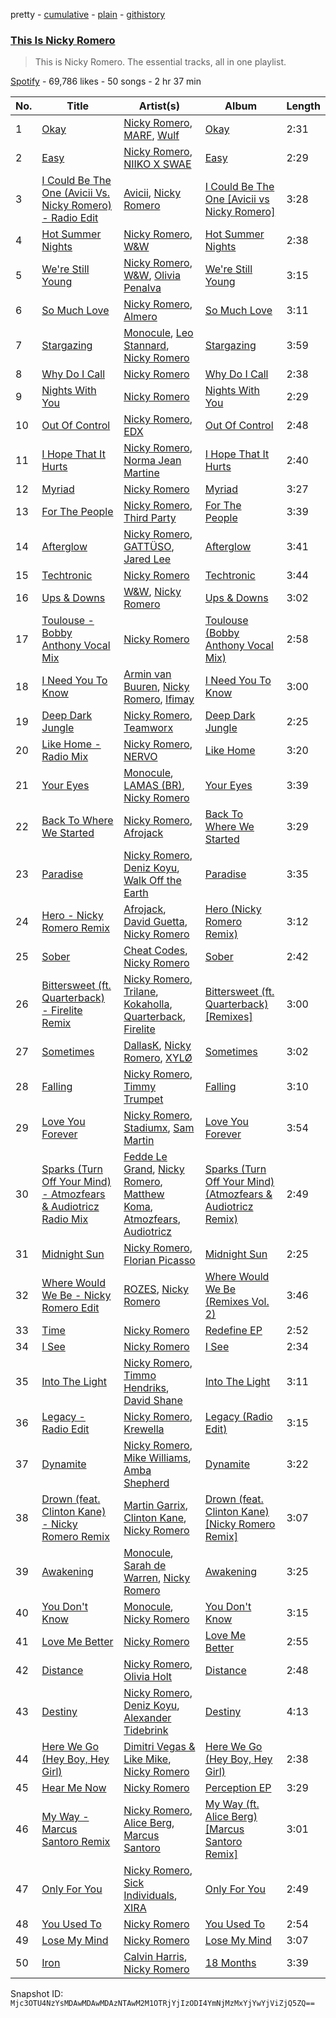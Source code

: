 pretty - [cumulative](/playlists/cumulative/37i9dQZF1DZ06evO3j5vfW.md) - [plain](/playlists/plain/37i9dQZF1DZ06evO3j5vfW) - [githistory](https://github.githistory.xyz/mackorone/spotify-playlist-archive/blob/main/playlists/plain/37i9dQZF1DZ06evO3j5vfW)

### [This Is Nicky Romero](https://open.spotify.com/playlist/37i9dQZF1DZ06evO3j5vfW)

> This is Nicky Romero\. The essential tracks, all in one playlist.

[Spotify](https://open.spotify.com/user/spotify) - 69,786 likes - 50 songs - 2 hr 37 min

| No. | Title | Artist(s) | Album | Length |
|---|---|---|---|---|
| 1 | [Okay](https://open.spotify.com/track/71H8k9qe7DersxR6KyhUnI) | [Nicky Romero](https://open.spotify.com/artist/5ChF3i92IPZHduM7jN3dpg), [MARF](https://open.spotify.com/artist/6y1eDna5tYFgcvKyGhLCy7), [Wulf](https://open.spotify.com/artist/134sCDSe1w2zPnfCG4hT0f) | [Okay](https://open.spotify.com/album/7d5FKzrSPqpKczy9IP5zOE) | 2:31 |
| 2 | [Easy](https://open.spotify.com/track/4VVzgTike7FW8OiUIDN7hk) | [Nicky Romero](https://open.spotify.com/artist/5ChF3i92IPZHduM7jN3dpg), [NIIKO X SWAE](https://open.spotify.com/artist/7ui1kBUIbujvJnIXxDjoWz) | [Easy](https://open.spotify.com/album/3Jkk3mOfUiIcaJboZ77lkp) | 2:29 |
| 3 | [I Could Be The One \(Avicii Vs\. Nicky Romero\) \- Radio Edit](https://open.spotify.com/track/1sh6lL6cmlcwhqZKGiKBua) | [Avicii](https://open.spotify.com/artist/1vCWHaC5f2uS3yhpwWbIA6), [Nicky Romero](https://open.spotify.com/artist/5ChF3i92IPZHduM7jN3dpg) | [I Could Be The One \[Avicii vs Nicky Romero\]](https://open.spotify.com/album/0sOrbRnJcNod63r49kmGVb) | 3:28 |
| 4 | [Hot Summer Nights](https://open.spotify.com/track/5pNXsc6Vu9pY33RN5FoMGc) | [Nicky Romero](https://open.spotify.com/artist/5ChF3i92IPZHduM7jN3dpg), [W&W](https://open.spotify.com/artist/2rTo8KIkBTFjQS7VvaKYQ4) | [Hot Summer Nights](https://open.spotify.com/album/33tjn6gH8k3IbAFzCqGrRQ) | 2:38 |
| 5 | [We're Still Young](https://open.spotify.com/track/0ha2skoePlU0BDDySj8qf2) | [Nicky Romero](https://open.spotify.com/artist/5ChF3i92IPZHduM7jN3dpg), [W&W](https://open.spotify.com/artist/2rTo8KIkBTFjQS7VvaKYQ4), [Olivia Penalva](https://open.spotify.com/artist/6ytGxUYeXamODJwiXuZvjO) | [We're Still Young](https://open.spotify.com/album/2HE7fzpBQHBCY6JXhoVAq0) | 3:15 |
| 6 | [So Much Love](https://open.spotify.com/track/1357S0gcYA0NXIJArUWKTx) | [Nicky Romero](https://open.spotify.com/artist/5ChF3i92IPZHduM7jN3dpg), [Almero](https://open.spotify.com/artist/7q03I7IegvJ063qYJIg4kI) | [So Much Love](https://open.spotify.com/album/7knxt2XRQA2Z6EXxd2jGSw) | 3:11 |
| 7 | [Stargazing](https://open.spotify.com/track/1cVOEbvsf7N9Su4kZXFcYB) | [Monocule](https://open.spotify.com/artist/0SURDCN1DbuW9STmuSHUaR), [Leo Stannard](https://open.spotify.com/artist/37fzXndf2fxVrk7qarhyo0), [Nicky Romero](https://open.spotify.com/artist/5ChF3i92IPZHduM7jN3dpg) | [Stargazing](https://open.spotify.com/album/05nQu4HN54vSMx506ajfrC) | 3:59 |
| 8 | [Why Do I Call](https://open.spotify.com/track/7sRjDSJ5Vp3xC669buQVGi) | [Nicky Romero](https://open.spotify.com/artist/5ChF3i92IPZHduM7jN3dpg) | [Why Do I Call](https://open.spotify.com/album/5eNuYTGzaZ36i04rdcz3bN) | 2:38 |
| 9 | [Nights With You](https://open.spotify.com/track/1Gx6oQEiS4h5e7ltUDN1jc) | [Nicky Romero](https://open.spotify.com/artist/5ChF3i92IPZHduM7jN3dpg) | [Nights With You](https://open.spotify.com/album/1z2gtZ1VigtVV6UVNqQAuq) | 2:29 |
| 10 | [Out Of Control](https://open.spotify.com/track/44fFj5FWWuFseMDEvToXCn) | [Nicky Romero](https://open.spotify.com/artist/5ChF3i92IPZHduM7jN3dpg), [EDX](https://open.spotify.com/artist/7GMot9WvBYqhhJz92vhBp6) | [Out Of Control](https://open.spotify.com/album/3k9PBFjo8FHjGzV2EvsRUk) | 2:48 |
| 11 | [I Hope That It Hurts](https://open.spotify.com/track/7xi3mpdF9tC1SLrbkossDu) | [Nicky Romero](https://open.spotify.com/artist/5ChF3i92IPZHduM7jN3dpg), [Norma Jean Martine](https://open.spotify.com/artist/2fsk4VlJdNF6G8cCMDrrzB) | [I Hope That It Hurts](https://open.spotify.com/album/46qNOQ9GrhScSpo6JStrck) | 2:40 |
| 12 | [Myriad](https://open.spotify.com/track/1bsWsraQlfDz6kk2o0SnDm) | [Nicky Romero](https://open.spotify.com/artist/5ChF3i92IPZHduM7jN3dpg) | [Myriad](https://open.spotify.com/album/4I2XNQakcuBrCmvPb9VSDc) | 3:27 |
| 13 | [For The People](https://open.spotify.com/track/4MvA2osUdPQpDKNwuDjlM8) | [Nicky Romero](https://open.spotify.com/artist/5ChF3i92IPZHduM7jN3dpg), [Third Party](https://open.spotify.com/artist/2J80qXI4NHKpq5RT3xUF7V) | [For The People](https://open.spotify.com/album/5QcP3EZoMWUi0ETWkh0NAj) | 3:39 |
| 14 | [Afterglow](https://open.spotify.com/track/4oDm90OxoKSOSoJIL9eYVc) | [Nicky Romero](https://open.spotify.com/artist/5ChF3i92IPZHduM7jN3dpg), [GATTÜSO](https://open.spotify.com/artist/3PlRvQnVE3XAbtHUNc4nic), [Jared Lee](https://open.spotify.com/artist/7cBPcPEdhDWIoFX6BDvw1b) | [Afterglow](https://open.spotify.com/album/2iSj1nR3XEL9PVUk6CCzTv) | 3:41 |
| 15 | [Techtronic](https://open.spotify.com/track/756vcXfBaXXBV68aT7OVSh) | [Nicky Romero](https://open.spotify.com/artist/5ChF3i92IPZHduM7jN3dpg) | [Techtronic](https://open.spotify.com/album/1wnat2fR8nky0aO4pNnkWm) | 3:44 |
| 16 | [Ups & Downs](https://open.spotify.com/track/6zrkWFn28ep82mbAXsQn1k) | [W&W](https://open.spotify.com/artist/2rTo8KIkBTFjQS7VvaKYQ4), [Nicky Romero](https://open.spotify.com/artist/5ChF3i92IPZHduM7jN3dpg) | [Ups & Downs](https://open.spotify.com/album/4ImvRnu6rXC5Ye7ImmTfGU) | 3:02 |
| 17 | [Toulouse \- Bobby Anthony Vocal Mix](https://open.spotify.com/track/2bsyecmZCgdlsCZ3sWVZ99) | [Nicky Romero](https://open.spotify.com/artist/5ChF3i92IPZHduM7jN3dpg) | [Toulouse \(Bobby Anthony Vocal Mix\)](https://open.spotify.com/album/4DyQjNtnI0PQMCWOdcO5V2) | 2:58 |
| 18 | [I Need You To Know](https://open.spotify.com/track/3KFei4ncqdevg1vZaAZgIL) | [Armin van Buuren](https://open.spotify.com/artist/0SfsnGyD8FpIN4U4WCkBZ5), [Nicky Romero](https://open.spotify.com/artist/5ChF3i92IPZHduM7jN3dpg), [Ifimay](https://open.spotify.com/artist/475ysTPd5Bci0mElQUcYak) | [I Need You To Know](https://open.spotify.com/album/0GszUkmBG6eFyU7sYSmjpt) | 3:00 |
| 19 | [Deep Dark Jungle](https://open.spotify.com/track/09W9ZVEsg5VjGva2lM21dl) | [Nicky Romero](https://open.spotify.com/artist/5ChF3i92IPZHduM7jN3dpg), [Teamworx](https://open.spotify.com/artist/5AVL4JohmPpJASDshyUzQj) | [Deep Dark Jungle](https://open.spotify.com/album/1rlxsVR8JsuqOiZDn9KCdW) | 2:25 |
| 20 | [Like Home \- Radio Mix](https://open.spotify.com/track/2RBq5Dl68WQXwWNpP77FQY) | [Nicky Romero](https://open.spotify.com/artist/5ChF3i92IPZHduM7jN3dpg), [NERVO](https://open.spotify.com/artist/4j5KBTO4tk7up54ZirNGvK) | [Like Home](https://open.spotify.com/album/2vQhahYsf0a2TbGiTX3Uv5) | 3:20 |
| 21 | [Your Eyes](https://open.spotify.com/track/3CBwgDX3JaYLqFLuCNwYJd) | [Monocule](https://open.spotify.com/artist/0SURDCN1DbuW9STmuSHUaR), [LAMAS \(BR\)](https://open.spotify.com/artist/3sEeagShEwr9APxjh62Hr8), [Nicky Romero](https://open.spotify.com/artist/5ChF3i92IPZHduM7jN3dpg) | [Your Eyes](https://open.spotify.com/album/1yqaJ3y0XGEvzpwOawFxeS) | 3:39 |
| 22 | [Back To Where We Started](https://open.spotify.com/track/3Xkf0dPNJbLMzi2BuGmbDo) | [Nicky Romero](https://open.spotify.com/artist/5ChF3i92IPZHduM7jN3dpg), [Afrojack](https://open.spotify.com/artist/4D75GcNG95ebPtNvoNVXhz) | [Back To Where We Started](https://open.spotify.com/album/4Oe7H10BsC7n7hiAFruhQa) | 3:29 |
| 23 | [Paradise](https://open.spotify.com/track/6N6BTxTwykM2YI06SeL1ap) | [Nicky Romero](https://open.spotify.com/artist/5ChF3i92IPZHduM7jN3dpg), [Deniz Koyu](https://open.spotify.com/artist/39PhMWg1aAuuZcph0OXGu6), [Walk Off the Earth](https://open.spotify.com/artist/6jEiUoyyJNPHzSR0Nib6HX) | [Paradise](https://open.spotify.com/album/3b9BQMfHHnjSGrBOV30qp6) | 3:35 |
| 24 | [Hero \- Nicky Romero Remix](https://open.spotify.com/track/4QDlt4NhI93bs9TI5s1sCc) | [Afrojack](https://open.spotify.com/artist/4D75GcNG95ebPtNvoNVXhz), [David Guetta](https://open.spotify.com/artist/1Cs0zKBU1kc0i8ypK3B9ai), [Nicky Romero](https://open.spotify.com/artist/5ChF3i92IPZHduM7jN3dpg) | [Hero \(Nicky Romero Remix\)](https://open.spotify.com/album/1ddufbXwUwO3l2uIB3qKe3) | 3:12 |
| 25 | [Sober](https://open.spotify.com/track/4LSkEJ5P5MV0y3PZqw7guJ) | [Cheat Codes](https://open.spotify.com/artist/7DMveApC7UnC2NPfPvlHSU), [Nicky Romero](https://open.spotify.com/artist/5ChF3i92IPZHduM7jN3dpg) | [Sober](https://open.spotify.com/album/4GRth1z0snfAbeLoZXtnpk) | 2:42 |
| 26 | [Bittersweet \(ft\. Quarterback\) \- Firelite Remix](https://open.spotify.com/track/2YvQO5jfnT29NL2dUwY0ou) | [Nicky Romero](https://open.spotify.com/artist/5ChF3i92IPZHduM7jN3dpg), [Trilane](https://open.spotify.com/artist/4hEojNVUgNvXDE8Aem4P7h), [Kokaholla](https://open.spotify.com/artist/6Bb2R70eMBIIG6BFJhHv7f), [Quarterback](https://open.spotify.com/artist/4t47pMNIyXO3lDZfzi8ENS), [Firelite](https://open.spotify.com/artist/7FTQICqfx93tZdwZJb3wt2) | [Bittersweet \(ft\. Quarterback\) \[Remixes\]](https://open.spotify.com/album/4ePDJZwZk6pXba002oCTT6) | 3:00 |
| 27 | [Sometimes](https://open.spotify.com/track/4Ld9Wvjpj1IOAIbnNy07AP) | [DallasK](https://open.spotify.com/artist/7uas0F5EhsZg6KDJ7yy7rW), [Nicky Romero](https://open.spotify.com/artist/5ChF3i92IPZHduM7jN3dpg), [XYLØ](https://open.spotify.com/artist/6ioOEWNNGK40H8xrGj6XPW) | [Sometimes](https://open.spotify.com/album/1vuWqrCgIqeiaTUJnbAF40) | 3:02 |
| 28 | [Falling](https://open.spotify.com/track/4SlkCNvosh6H75Cx46Y4K0) | [Nicky Romero](https://open.spotify.com/artist/5ChF3i92IPZHduM7jN3dpg), [Timmy Trumpet](https://open.spotify.com/artist/0CbeG1224FS58EUx4tPevZ) | [Falling](https://open.spotify.com/album/5NqGASv5yESq6lk0qkE2iI) | 3:10 |
| 29 | [Love You Forever](https://open.spotify.com/track/2gqzTQEn4g5ly0n5ScdMx0) | [Nicky Romero](https://open.spotify.com/artist/5ChF3i92IPZHduM7jN3dpg), [Stadiumx](https://open.spotify.com/artist/0DRf6JJDQnRnz0Yp209CmH), [Sam Martin](https://open.spotify.com/artist/66AE89GQTx88zLYhXn1wFK) | [Love You Forever](https://open.spotify.com/album/6HiujSCdsYuCXdd759w2kr) | 3:54 |
| 30 | [Sparks \(Turn Off Your Mind\) \- Atmozfears & Audiotricz Radio Mix](https://open.spotify.com/track/3I70IwAiyXo2RewHZVyvje) | [Fedde Le Grand](https://open.spotify.com/artist/7dc6hUwyuIhrZdh80eaCEE), [Nicky Romero](https://open.spotify.com/artist/5ChF3i92IPZHduM7jN3dpg), [Matthew Koma](https://open.spotify.com/artist/1mU61l2mcjEFraXZLpvVMo), [Atmozfears](https://open.spotify.com/artist/0MBGxwmCdXdO26ojaNcT64), [Audiotricz](https://open.spotify.com/artist/52I8HbScEEvgwiiSDaM7gP) | [Sparks \(Turn Off Your Mind\) \(Atmozfears & Audiotricz Remix\)](https://open.spotify.com/album/0L0FpVSbtev9gdi2wIgjlD) | 2:49 |
| 31 | [Midnight Sun](https://open.spotify.com/track/6qTP59Amjny78Qd8zayuNW) | [Nicky Romero](https://open.spotify.com/artist/5ChF3i92IPZHduM7jN3dpg), [Florian Picasso](https://open.spotify.com/artist/4GWqzTTt2uA9Ms6HfUhWUn) | [Midnight Sun](https://open.spotify.com/album/2ygLSy0t0RxPNo6CSybOVZ) | 2:25 |
| 32 | [Where Would We Be \- Nicky Romero Edit](https://open.spotify.com/track/2SvB51IGKJkEYBTglXdQiw) | [ROZES](https://open.spotify.com/artist/6jsjhAEteAlY0vCiLvMLBA), [Nicky Romero](https://open.spotify.com/artist/5ChF3i92IPZHduM7jN3dpg) | [Where Would We Be \(Remixes Vol\. 2\)](https://open.spotify.com/album/1LPAVRah84cEMrMhAeJbGx) | 3:46 |
| 33 | [Time](https://open.spotify.com/track/1uTqxBGvEiffBv41ih1nYB) | [Nicky Romero](https://open.spotify.com/artist/5ChF3i92IPZHduM7jN3dpg) | [Redefine EP](https://open.spotify.com/album/7tpXMYDfo95hIG6AAbCMrJ) | 2:52 |
| 34 | [I See](https://open.spotify.com/track/3IOvs8528ie9laMQO4PLPD) | [Nicky Romero](https://open.spotify.com/artist/5ChF3i92IPZHduM7jN3dpg) | [I See](https://open.spotify.com/album/7GbPBsYoV0tXFhnXThsVcQ) | 2:34 |
| 35 | [Into The Light](https://open.spotify.com/track/75xY9IS7nE2da6q4207HsW) | [Nicky Romero](https://open.spotify.com/artist/5ChF3i92IPZHduM7jN3dpg), [Timmo Hendriks](https://open.spotify.com/artist/7rNPTious4qaZVcKH3cmX3), [David Shane](https://open.spotify.com/artist/3Ao6gAvkCZUtj4ALBjNmXV) | [Into The Light](https://open.spotify.com/album/1ATxWnFY5KAry1bKnyP1yi) | 3:11 |
| 36 | [Legacy \- Radio Edit](https://open.spotify.com/track/3SGebd91gbpKanqQ2Yg9F1) | [Nicky Romero](https://open.spotify.com/artist/5ChF3i92IPZHduM7jN3dpg), [Krewella](https://open.spotify.com/artist/0Cd6nHYwecCNM1sVEXKlYr) | [Legacy \(Radio Edit\)](https://open.spotify.com/album/5LQcfsPc0lQMkXhvIPG94y) | 3:15 |
| 37 | [Dynamite](https://open.spotify.com/track/2KtOOW1DN1D0AJTkJmfq3M) | [Nicky Romero](https://open.spotify.com/artist/5ChF3i92IPZHduM7jN3dpg), [Mike Williams](https://open.spotify.com/artist/3IpvVrP3VLhruTmnququq7), [Amba Shepherd](https://open.spotify.com/artist/4RTCIP5yp2tL1AtBCq7ukj) | [Dynamite](https://open.spotify.com/album/1qxD0ls8NVOJrdHRrmInrR) | 3:22 |
| 38 | [Drown \(feat\. Clinton Kane\) \- Nicky Romero Remix](https://open.spotify.com/track/5aRwLXpWjgXmwoJvXoYvCq) | [Martin Garrix](https://open.spotify.com/artist/60d24wfXkVzDSfLS6hyCjZ), [Clinton Kane](https://open.spotify.com/artist/7okSU80WTrn4LXlyXYbX3P), [Nicky Romero](https://open.spotify.com/artist/5ChF3i92IPZHduM7jN3dpg) | [Drown \(feat\. Clinton Kane\) \[Nicky Romero Remix\]](https://open.spotify.com/album/0yyVHA6DKNQSfYMVuvjuza) | 3:07 |
| 39 | [Awakening](https://open.spotify.com/track/7vmI0ZeIjndCcohHfJex0m) | [Monocule](https://open.spotify.com/artist/0SURDCN1DbuW9STmuSHUaR), [Sarah de Warren](https://open.spotify.com/artist/2V431yZGG08uroH2CZAgur), [Nicky Romero](https://open.spotify.com/artist/5ChF3i92IPZHduM7jN3dpg) | [Awakening](https://open.spotify.com/album/4PgoalLTxvrc4vPsDdstqE) | 3:25 |
| 40 | [You Don't Know](https://open.spotify.com/track/4sXrwNmYfg5x5CCfKpxYiO) | [Monocule](https://open.spotify.com/artist/0SURDCN1DbuW9STmuSHUaR), [Nicky Romero](https://open.spotify.com/artist/5ChF3i92IPZHduM7jN3dpg) | [You Don't Know](https://open.spotify.com/album/2U506HHxpTv7cpl4v7zUpN) | 3:15 |
| 41 | [Love Me Better](https://open.spotify.com/track/5gs8HdtvlvLyVKCWQQ4mbl) | [Nicky Romero](https://open.spotify.com/artist/5ChF3i92IPZHduM7jN3dpg) | [Love Me Better](https://open.spotify.com/album/39b0O5JheGmKYPV9K8z785) | 2:55 |
| 42 | [Distance](https://open.spotify.com/track/15czHLdg2X2XbtSNxXIo09) | [Nicky Romero](https://open.spotify.com/artist/5ChF3i92IPZHduM7jN3dpg), [Olivia Holt](https://open.spotify.com/artist/188VINPQh5dyNfLUkevKqf) | [Distance](https://open.spotify.com/album/3OOvbFMJScD4X9ROgtLFZw) | 2:48 |
| 43 | [Destiny](https://open.spotify.com/track/4mAFdxKaADfs3t2K0QCOXv) | [Nicky Romero](https://open.spotify.com/artist/5ChF3i92IPZHduM7jN3dpg), [Deniz Koyu](https://open.spotify.com/artist/39PhMWg1aAuuZcph0OXGu6), [Alexander Tidebrink](https://open.spotify.com/artist/6kI0ZZ0yjJ3Bf5JjEgUJLC) | [Destiny](https://open.spotify.com/album/0iYk7ujef4AMfDJJYoCfnq) | 4:13 |
| 44 | [Here We Go \(Hey Boy, Hey Girl\)](https://open.spotify.com/track/2FQgmygHetc4SPApVDmj3G) | [Dimitri Vegas & Like Mike](https://open.spotify.com/artist/73jBynjsVtofjRpdpRAJGk), [Nicky Romero](https://open.spotify.com/artist/5ChF3i92IPZHduM7jN3dpg) | [Here We Go \(Hey Boy, Hey Girl\)](https://open.spotify.com/album/1FEl0KDX9bd9RwIOfwycgd) | 2:38 |
| 45 | [Hear Me Now](https://open.spotify.com/track/2RENEC1I3hpe1PXVbqSvr6) | [Nicky Romero](https://open.spotify.com/artist/5ChF3i92IPZHduM7jN3dpg) | [Perception EP](https://open.spotify.com/album/2YE08q7reI4y0Ucx8mfJtE) | 3:29 |
| 46 | [My Way \- Marcus Santoro Remix](https://open.spotify.com/track/4j5oym5wl44NwTOVT9ERhS) | [Nicky Romero](https://open.spotify.com/artist/5ChF3i92IPZHduM7jN3dpg), [Alice Berg](https://open.spotify.com/artist/0YdFvpH7MvXv5vBsfGvt7g), [Marcus Santoro](https://open.spotify.com/artist/0cIOMm0D5wSyXMTcvnElUz) | [My Way \(ft\. Alice Berg\) \[Marcus Santoro Remix\]](https://open.spotify.com/album/31XA52KgaFv2wVYHoQ2UMx) | 3:01 |
| 47 | [Only For You](https://open.spotify.com/track/6U9ajbuK8CvXEGKtco10sp) | [Nicky Romero](https://open.spotify.com/artist/5ChF3i92IPZHduM7jN3dpg), [Sick Individuals](https://open.spotify.com/artist/0XqFDQJjqW5PfhfBCb53LR), [XIRA](https://open.spotify.com/artist/7CWqlWlNqgpEYr4vwcVzCJ) | [Only For You](https://open.spotify.com/album/2BQ3iU7zPXjXkTrwUwZ9iC) | 2:49 |
| 48 | [You Used To](https://open.spotify.com/track/0NMhB5jf4SJhzqnx6pBHNh) | [Nicky Romero](https://open.spotify.com/artist/5ChF3i92IPZHduM7jN3dpg) | [You Used To](https://open.spotify.com/album/7vYgMBgseLvWJUa1TCyKO9) | 2:54 |
| 49 | [Lose My Mind](https://open.spotify.com/track/7vTaAwEWxj5vhhQpuWZpFm) | [Nicky Romero](https://open.spotify.com/artist/5ChF3i92IPZHduM7jN3dpg) | [Lose My Mind](https://open.spotify.com/album/4UohRlSH6iqad6ykrQL2wI) | 3:07 |
| 50 | [Iron](https://open.spotify.com/track/0uqMUcdMvQtNQLO4jVockW) | [Calvin Harris](https://open.spotify.com/artist/7CajNmpbOovFoOoasH2HaY), [Nicky Romero](https://open.spotify.com/artist/5ChF3i92IPZHduM7jN3dpg) | [18 Months](https://open.spotify.com/album/7w19PFbxAjwZ7UVNp9z0uT) | 3:39 |

Snapshot ID: `Mjc3OTU4NzYsMDAwMDAwMDAzNTAwM2M1OTRjYjIzODI4YmNjMzMxYjYwYjViZjQ5ZQ==`
